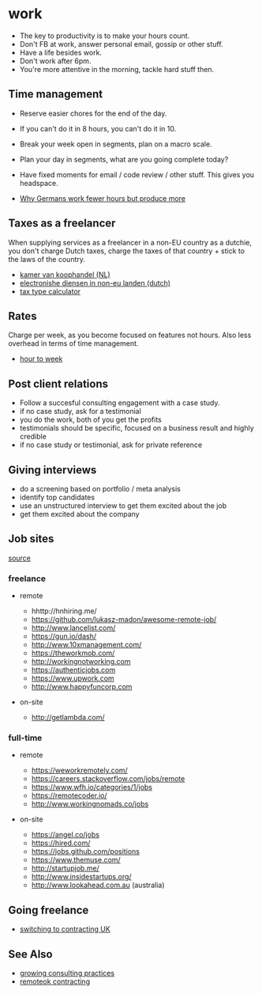 # work

- The key to productivity is to make your hours count.
- Don't FB at work, answer personal email, gossip or other stuff.
- Have a life besides work.
- Don't work after 6pm.
- You're more attentive in the morning, tackle hard stuff then.

## Time management
- Reserve easier chores for the end of the day.
- If you can't do it in 8 hours, you can't do it in 10.
- Break your week open in segments, plan on a macro scale.
- Plan your day in segments, what are you going complete today?
- Have fixed moments for email / code review / other stuff. This gives you
headspace.

- [Why Germans work fewer hours but produce more](http://knote.com/2014/11/10/why-germans-work-fewer-hours-but-produce-more-a-study-in-culture/)

## Taxes as a freelancer
When supplying services as a freelancer in a non-EU country as a dutchie, you
don't charge Dutch taxes, charge the taxes of that country + stick to the laws
of the country.

- [kamer van koophandel (NL)](http://www.belastingdienst.nl/wps/wcm/connect/bldcontentnl/belastingdienst/zakelijk/btw/zakendoen_met_het_buitenland/zakendoen_buiten_de_eu/btw_berekenen/btw_berekenen_bij_diensten_naar_en_vanuit_niet_eu_landen/btw_berekenen_bij_diensten_naar_en_vanuit_niet_eu_landen)
- [electronishe diensen in non-eu landen (dutch)](http://www.belastingdienst.nl/wps/wcm/connect/bldcontentnl/belastingdienst/zakelijk/btw/zakendoen_met_het_buitenland/zakendoen_buiten_de_eu/btw_berekenen/btw_berekenen_bij_diensten_naar_en_vanuit_niet_eu_landen/elektronische_diensten_in_en_uit_niet_eu_landen)
- [tax type calculator](http://www.belastingdienst.nl/rekenhulpen/diensten_in_en_uit_het_buitenland/)

## Rates
Charge per week, as you become focused on features not hours. Also less
overhead in terms of time management.

- [hour to week](https://training.kalzumeus.com/newsletters/archive/consulting_1?HN_repost)

## Post client relations
- Follow a succesful consulting engagement with a case study.
- if no case study, ask for a testimonial
- you do the work, both of you get the profits
- testimonials should be specific, focused on a business result and highly
  credible
- if no case study or testimonial, ask for private reference

## Giving interviews
- do a screening based on portfolio / meta analysis
- identify top candidates
- use an unstructured interview to get them excited about the job
- get them excited about the company

## Job sites
[source](https://news.ycombinator.com/item?id=9724031)

### freelance
- remote
  - hhttp://hnhiring.me/
  - https://github.com/lukasz-madon/awesome-remote-job/
  - http://www.lancelist.com/
  - https://gun.io/dash/
  - http://www.10xmanagement.com/
  - https://theworkmob.com/
  - http://workingnotworking.com
  - https://authenticjobs.com
  - https://www.upwork.com
  - http://www.happyfuncorp.com

- on-site
  - http://getlambda.com/

### full-time
- remote
  - https://weworkremotely.com/
  - https://careers.stackoverflow.com/jobs/remote
  - https://www.wfh.io/categories/1/jobs
  - https://remotecoder.io/
  - http://www.workingnomads.co/jobs

- on-site
  - https://angel.co/jobs
  - https://hired.com/
  - https://jobs.github.com/positions
  - https://www.themuse.com/
  - http://startupjob.me/
  - http://www.insidestartups.org/
  - http://www.lookahead.com.au (australia)

## Going freelance
- [switching to contracting UK](https://github.com/tadast/switching-to-contracting-uk/blob/master/README.md)

## See Also
- [growing consulting practices](http://www.kalzumeus.com/2012/10/10/kalzumeus-podcast-3-growing-consulting-practices-with-brennan-dunn/)
- [remoteok contracting](https://remoteok.io/remote-contracting-jobs)
